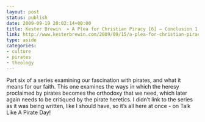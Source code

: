 ```yaml
---
layout: post
status: publish
date: 2009-09-19 20:02:14+00:00
title: Kester Brewin  » A Plea for Christian Piracy [6] – Conclusion 1
link: http://www.kesterbrewin.com/2009/09/15/a-plea-for-christian-piracy-6-conclusion-1/
type: aside
categories:
- culture
- pirates
- theology
---
```


Part six of a series examining our fascination with pirates, and what it means for our faith. This one examines the ways in which the heresy proclaimed by pirates becomes the orthodoxy that we need, which later again needs to be critiqued by the pirate heretics. I didn’t link to the series as it was being written, like I should have, so it’s all here at once - on Talk Like A Pirate Day!
